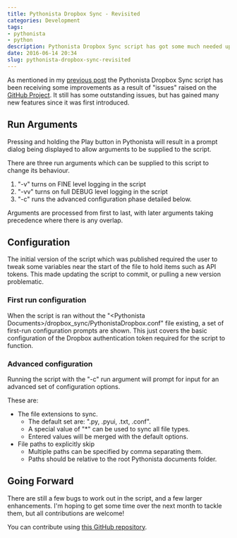 ```yaml
---
title: Pythonista Dropbox Sync - Revisited
categories: Development
tags:
- pythonista
- python
description: Pythonista Dropbox Sync script has got some much needed updates
date: 2016-06-14 20:34
slug: pythonista-dropbox-sync-revisited
---
```

As mentioned in my [previous post][prev] the Pythonista Dropbox Sync script has been receiving some improvements as a result of "issues" raised on the [GitHub Project][ghp]. It still has some outstanding issues, but has gained many new features since it was first introduced.

## Run Arguments

Pressing and holding the Play button in Pythonista will result in a prompt dialog being displayed to allow arguments to be supplied to the script.

There are three run arguments which can be supplied to this script to change its behaviour.

1. "-v" turns on FINE level logging in the script
2. "-vv" turns on full DEBUG level logging in the script
3. "-c" runs the advanced configuration phase detailed below.


Arguments are processed from first to last, with later arguments taking precedence where there is any overlap.

## Configuration

The initial version of the script which was published required the user to tweak some variables near the start of the file to hold items such as API tokens. This made updating the script to commit, or pulling a new version problematic.


### First run configuration

When the script is ran without the "&lt;Pythonista Documents&gt;/dropbox_sync/PythonistaDropbox.conf" file existing, a set of first-run configuration prompts are shown. This just covers the basic configuration of the Dropbox authentication token required for the script to function.

### Advanced configuration

Running the script with the "-c" run argument will prompt for input for an advanced set of configuration options. 

These are:

* The file extensions to sync. 
	* The default set are: ".py, .pyui, .txt, .conf". 
	* A special value of "*" can be used to sync all file types.
	* Entered values will be merged with the default options.
* File paths to explicitly skip
	* Multiple paths can be specified by comma separating them.
	* Paths should be relative to the root Pythonista documents folder.


## Going Forward

There are still a few bugs to work out in the script, and a few larger enhancements. I'm hoping to get some time over the next month to tackle them, but all contributions are welcome!

You can contribute using [this GitHub repository][ghp].


[prev]: /2016/05/16/temporarily-abandoned-but-not-forgotten "(Temporarily) Abandoned, but not forgotten"
[ghp]: https://github.com/dhutchison/PythonistaScripts "Pythonista Scripts on GitHub"
